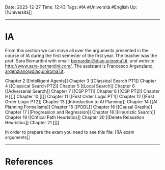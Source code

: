 Date: 2023-12-27
Time: 12:43
Tags: #IA #Università #English 
Up: [[Università]]

---
# IA

From this section we can move all over the arguments presented in the course of IA during the first semester of the first year. The teacher was the prof. Sara Bernardini with email: bernardini@diag.uniroma1.it, and website: http://www.sara-bernardini.com/. The assistant is Francesco Argenziano, argenziano@diag.uniroma1.it.

Chapter 2 [[Intelligent Agents]]
Chapter 3 [[Classical Search PT1]]
Chapter 4 [[Classical Search PT2]]
Chapter 5 [[Local Search]]
Chapter 6 [[Adversarial Search]]
Chapter 7 [[CSP PT1]]
Chapter 8 [[CSP PT2]]
Chapter 9 [[]]
Chapter 10 [[]]
Chapter 11 [[First Order Logic PT1]]
Chapter 12 [[First Order Logic PT2]]
Chapter 13 [[Introduction to AI Planning]]
Chapter 14 [[AI Planning Formalisms]]
Chapter 15 [[PDDL]]
Chapter 16 [[Causal Graphs]]
Chapter 17 [[Progression and Regression]]
Chapter 18 [[Heuristic Search]]
Chapter 19 [[Critical Path Heuristics]]
Chapter 20 [[Delete Relaxation Heuristics]]
Chapter 21 [[]]

In order to prepare the exam you need to see this file: [[IA exam arguments]]

---
# References
